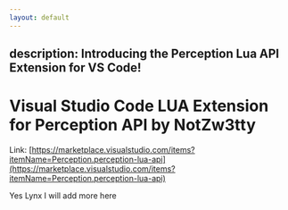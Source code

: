 ```yaml
---
layout: default
---
```


description: Introducing the Perception Lua API Extension for VS Code!​
---

# Visual Studio Code LUA Extension for Perception API by NotZw3tty

Link: [https://marketplace.visualstudio.com/items?itemName=Perception.perception-lua-api](https://marketplace.visualstudio.com/items?itemName=Perception.perception-lua-api)



Yes Lynx I will add more here
